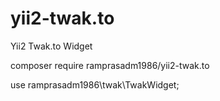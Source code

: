 # yii2-twak.to
Yii2 Twak.to Widget

composer require ramprasadm1986/yii2-twak.to

use ramprasadm1986\twak\TwakWidget;

